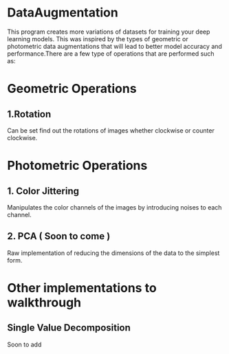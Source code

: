 # DataAugmentation

This program creates more variations of datasets for training your deep learning models. This was inspired by the types of geometric or photometric data augmentations that will lead to better model accuracy and performance.There are a few type of operations that are performed such as:

# Geometric Operations

## 1.Rotation

Can be set find out the rotations of images whether clockwise or counter clockwise.

# Photometric Operations

## 1. Color Jittering 

Manipulates the color channels of the images by introducing noises to each channel.

## 2. PCA ( Soon to come )

Raw implementation of reducing the dimensions of the data to the simplest form.




# Other implementations to walkthrough

## Single Value Decomposition

Soon to add


